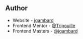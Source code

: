 ## Author

- Website - [jgambard](https://www.jgambard.com)
- Frontend Mentor - [@Tripouille](https://www.frontendmentor.io/profile/Tripouille)
- Frontend Masters - [@jgambard](https://frontendmasters.com/u/jgambard/)
